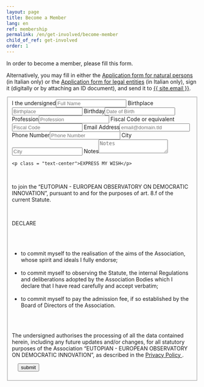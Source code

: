 ```yaml
---
layout: page
title: Become a Member
lang: en
ref: membership
permalink: /en/get-involved/become-member
child_of_ref: get-involved
order: 1
---
```


In order to become a member, please fill this form.

Alternatively, you may fill in either the [Application form for natural persons](/assets/docs/eutopian-adesione-persone-fisiche.docx) (in Italian only) or the [Application form for legal entities](/assets/docs/eutopian-adesione-persone-giuridiche.docx) (in Italian only), sign it (digitally or by attaching an ID document), and send it to <a href="mailto:{{ site.email }}">{{ site.email }}</a>.

<form id="fs-frm" name="registration-form" accept-charset="utf-8" action="https://formspree.io/{{ site.email }}" method="post">
  <fieldset id="fs-frm-inputs">
    <label for="full-name">I the undersigned</label><input type="text" name="full-name" id="full-name" placeholder="Full Name" required>
    <label for="birth-place">Birthplace</label><input type="text" name="birth-place" id="birth-place" placeholder="Birthplace" required>
    <label for="birth-date">Birthday</label><input type="text" name="birth-date" id="birth-date" placeholder="Date of Birth" required>
    <label for="profession">Profession</label><input type="text" name="profession" id="profession" placeholder="Profession" required>
    <label for="fiscal-code">Fiscal Code or equivalent</label><input type="text" name="fiscal-code" id="fiscal-code" placeholder="Fiscal Code" required>
    <label for="email-address">Email Address</label><input type="email" name="_replyto" id="email-address" placeholder="email@domain.tld" required>
    <label for="phone-number">Phone Number</label><input type="text" name="phone-number" id="phone-number" placeholder="Phone Number" required>
    <label for="city">City</label><input type="text" name="city" id="city" placeholder="City" required>
    <label for="note">Notes</label><textarea rows="2" name="note" id="note" placeholder="Notes"></textarea>
    <input type="hidden" name="_language" value="{{ page.lang }}" />
    <input type="hidden" name="_subject" id="email-subject" value="Registration Form Submission">

    <p class = "text-center">EXPRESS MY WISH</p>

    <p class="text-justify">to join the “EUTOPIAN - EUROPEAN OBSERVATORY ON DEMOCRATIC INNOVATION”, pursuant to and for the purposes of art. 8.f of the current Statute.</p>

    <p class = "text-center"> DECLARE </p>

    <ul class = "text-justify">
      <li>to commit myself to the realisation of the aims of the Association, whose spirit and ideals I fully endorse;</li>
      <li>to commit myself to observing the Statute, the internal Regulations and deliberations adopted by the Association Bodies which I declare that I have read carefully and accept verbatim;</li>
      <li>to commit myself to pay the admission fee, if so established by the Board of Directors of the Association.</li>
    </ul>

    <p class="text-justify">The undersigned authorises the processing of all the data contained herein, including any future updates and/or changes, for all statutory purposes of the Association “EUTOPIAN - EUROPEAN OBSERVATORY ON DEMOCRATIC INNOVATION”, as described in the <a href="/en/privacy-policy"> Privacy Policy </a>.</p>

    <input type = "submit" value = "submit" class="btn btn-primary">
  </fieldset>
</form>
